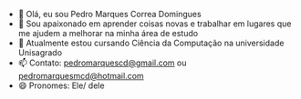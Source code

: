 - 👋 Olá, eu sou Pedro Marques Correa Domingues
- 👀 Sou apaixonado em aprender coisas novas e trabalhar em lugares que me ajudem a melhorar na minha área de estudo
- 🌱 Atualmente estou cursando Ciência da Computação na universidade Unisagrado
- 📫 Contato: pedromarquescd@gmail.com ou pedromarquesmcd@hotmail.com
- 😄 Pronomes: Ele/ dele
